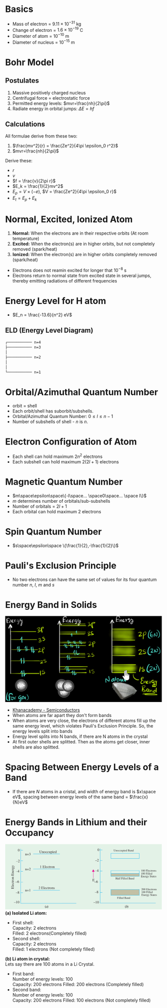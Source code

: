 # Basics
- Mass of electron = $9.11\times 10^{-31}$ kg
- Change of electron = $1.6\times 10^{-19}$ C
- Diameter of atom = $10^{-10}$ m
- Diameter of nucleus = $10^{-15}$ m

# Bohr Model
## Postulates
1. Massive positively charged nucleus
2. Centrifugal force = electrostatic force
3. Permitted energy levels: $mvr=\frac{nh}{2\pi}$
4. Radiate energy in orbital jumps: $\Delta E=hf$
## Calculations
All formulae derive from these two:
1. $\frac{mv^2}{r} = \frac{Ze^2}{4\pi \epsilon_0  r^2}$
2. $mvr=\frac{nh}{2\pi}$

Derive these:
- $r$
- $v$
- $f = \frac{v}{2\pi r}$
- $E_k = \frac{1}{2}mv^2$
- $E_p = V\times (-e)$, $V = \frac{Ze^2}{4\pi \epsilon_0 r}$
- $E_t=E_p+E_k$

# Normal, Excited, Ionized Atom
1. **Normal:** When the electrons are in their respective orbits (At room temperature)
1. **Excited:** When the electron(s) are in higher orbits, but not completely removed (spark/heat)
1. **Ionized:** When the electron(s) are in higher orbits completely removed (spark/heat)


- Electrons does not reamin excited for longer that $10^{-8}$ s
- Electrons return to normal state from excited state in several jumps, thereby emitting radiations of different frequencies

# Energy Level for H atom
- $E_n = \frac{-13.6}{n^2} eV$
## ELD (Energy Level Diagram)
```
┌─────────── n=4
├─────────── n=3
│
├─────────── n=2
│
│
└─────────── n=1
```

# Orbital/Azimuthal Quantum Number
- orbit = shell
- Each orbit/shell has suborbit/subshells.
- Orbital/Azimuthal Quantum Number: $0\leq l\leq n-1$
- Number of subshells of shell - $n$ is $n$.

# Electron Configuration of Atom
- Each shell can hold maximum $2n^2$ electrons
- Each subshell can hold maximum $2(2l+1)$ electrons

# Magnetic Quantum Number
- $m\space\epsilon\space\{-l\space... \space0\space... \space l\}$
- $m$ determines number of orbitals/sub-subshells
- Number of orbitals = $2l+1$
- Each orbital can hold maximum $2$ electrons

# Spin Quantum Number
- $s\space\epsilon\space \{\frac{1}{2},-\frac{1}{2}\}$

# Pauli's Exclusion Principle
- No two electrons can have the same set of values for its four quantum number $n$, $l$, $m$ and $s$

# Energy Band in Solids
![Alt text](<energy band in solids.png>)
- [Khanacademy - Semiconductors](https://www.youtube.com/playlist?list=PL2ub1_oKCn7ogaMtdB2RumlIYqNeXf_oX)
- When atoms are far apart they don't form bands
- When atoms are very close, the electrons of different atoms fill up the same energy level, which violates Pauli's Exclusion Principle. So, the energy levels split into bands
- Energy level splits into N bands, if there are N atoms in the crystal
- At first outer shells are splitted. Then as the atoms get closer, inner shells are also splitted.

# Spacing Between Energy Levels of a Band
- If there are $N$ atoms in a cristal, and width of energy band is $x\space eV$, spacing between energy levels of the same band = $\frac{x}{N}eV$

# Energy Bands in Lithium and their Occupancy
![Alt text](<Energy band in Li atom.png>)
**(a) Isolated Li atom:**
- First shell:\
  Capacity: 2 electrons\
  Filled: 2  electrons(Completely filled)
- Second shell:\
  Capacity: 2 electrons\
  Filled: 1 electrons (Not completely filled)

**(b) Li atom in crystal:**\
Lets say there are 100 atoms in a Li Crystal.
- First band:\
  Number of energy levels: 100\
  Capacity: 200 electrons
  Filled: 200 electrons (Completely filled)
- Second band:\
  Number of energy levels: 100\
  Capacity: 200 electrons
  Filled: 100 electrons (Not completely filled)